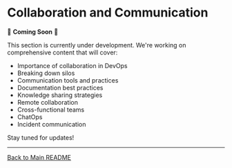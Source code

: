 # Collaboration and Communication

🚧 **Coming Soon** 🚧

This section is currently under development. We're working on comprehensive content that will cover:

- Importance of collaboration in DevOps
- Breaking down silos
- Communication tools and practices
- Documentation best practices
- Knowledge sharing strategies
- Remote collaboration
- Cross-functional teams
- ChatOps
- Incident communication

Stay tuned for updates!

---

[Back to Main README](./README.md)

